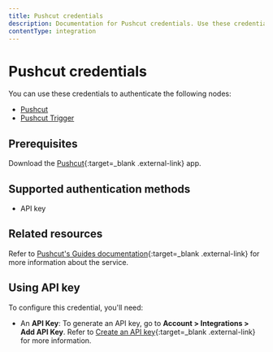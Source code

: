 ```yaml
---
title: Pushcut credentials
description: Documentation for Pushcut credentials. Use these credentials to authenticate Pushcut in n8n, a workflow automation platform.
contentType: integration
---
```


# Pushcut credentials

You can use these credentials to authenticate the following nodes:

- [Pushcut](/integrations/builtin/app-nodes/n8n-nodes-base.pushcut/)
- [Pushcut Trigger](/integrations/builtin/trigger-nodes/n8n-nodes-base.pushcuttrigger/)

## Prerequisites

Download the [Pushcut](https://www.pushcut.io){:target=_blank .external-link} app.

## Supported authentication methods

- API key

## Related resources

Refer to [Pushcut's Guides documentation](https://www.pushcut.io/guides){:target=_blank .external-link} for more information about the service.

## Using API key

To configure this credential, you'll need:

- An **API Key**: To generate an API key, go to **Account > Integrations > Add API Key**. Refer to [Create an API key](https://www.pushcut.io/guides/homekit-api-schedule-cancel#step_2){:target=_blank .external-link} for more information.

